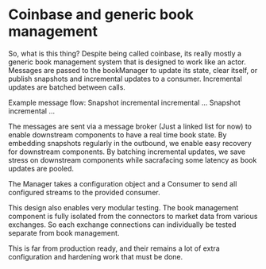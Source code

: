 # Coinbase and generic book management

So, what is this thing?  Despite being called coinbase, its really mostly a generic book management system that
is designed to work like an actor.  Messages are passed to the bookManager to update its state, clear itself, or publish snapshots and incremental updates to a consumer.  Incremental updates are batched between calls.

Example message flow:
Snapshot
incremental
incremental
...
Snapshot
incremental
...

The messages are sent via a message broker (Just a linked list for now) to enable downstream components to have a real time book state.  By embedding snapshots regularly in the outbound, we enable easy recovery for downstream components.  By batching incremental updates, we save stress on downstream components while sacrafacing some latency as book updates are pooled.

The Manager takes a configuration object and a Consumer<String> to send all configured streams to the provided consumer. 

This design also enables very modular testing.  The book management component is fully isolated from the connectors to
market data from various exchanges.  So each exchange connections can individually be tested separate from book management.  

This is far from production ready, and their remains a lot of extra configuration and hardening work that must be done.  
